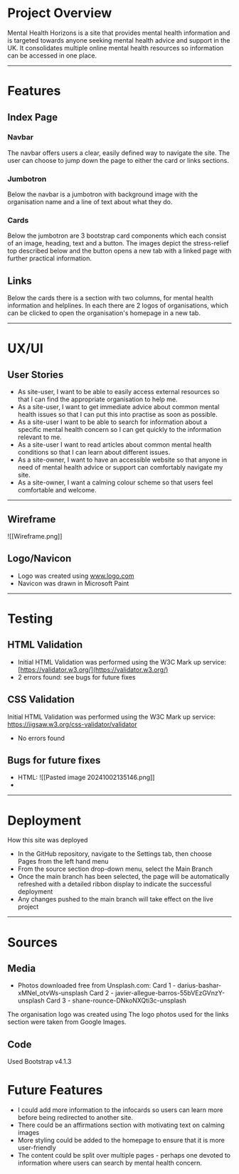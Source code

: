 # Project Overview

Mental Health Horizons is a site that provides mental health information and is targeted towards anyone seeking mental health advice and support in the UK. It consolidates multiple online mental health resources so information can be accessed in one place.

- - - -
# Features #

## Index Page
### Navbar
The navbar offers users a clear, easily defined way to navigate the site. The user can choose to jump down the page to either the card or links sections. 

### Jumbotron
Below the navbar is a jumbotron with background image with the organisation name and a line of text about what they do.

### Cards
Below the jumbotron are 3 bootstrap card components which each consist of an image, heading, text and a button. The images depict the stress-relief top described below and the button opens a new tab with a linked page with further practical information.


## Links
Below the cards there is a section with two columns, for mental health information and helplines. In each there are 2 logos of organisations, which can be clicked to open the organisation's homepage in a new tab. 

- - - -
# UX/UI #

 ## User Stories
   -  As site-user, I want to be able to easily access external resources so that I can find the appropriate organisation to help me.
- As a site-user, I want to get immediate advice about common mental health issues so that I can put this into practise as soon as possible.
- As a site-user I want to be able to search for information about a specific mental health concern so I can get quickly to the information relevant to me.
- As a site-user I want to read articles about common mental health conditions so that I can learn about different issues.
- As a site-owner, I want to have an accessible website so that anyone in need of mental health advice or support can comfortably navigate my site.
- As a site-owner, I want a calming colour scheme so that users feel comfortable and welcome.
- - - -
 
 ## Wireframe
![[Wireframe.png]] 


 ## Logo/Navicon

- Logo was created using www.logo.com
- Navicon was drawn in Microsoft Paint
- - - -
# Testing #

## HTML Validation
- Initial HTML Validation was performed using the W3C Mark up service: [https://validator.w3.org/](https://validator.w3.org/)
- 2 errors found: see bugs for future fixes
  
## CSS Validation
Initial HTML Validation was performed using the W3C Mark up service: https://jigsaw.w3.org/css-validator/validator

- No errors found


## Bugs for future fixes

- HTML: ![[Pasted image 20241002135146.png]]
- 

- - -
# Deployment #

How this site was deployed

- In the GitHub repository, navigate to the Settings tab, then choose Pages from the left hand menu 
- From the source section drop-down menu, select the Main Branch
- Once the main branch has been selected, the page will be automatically refreshed with a detailed ribbon display to indicate the successful deployment
- Any changes pushed to the main branch will take effect on the live project


- - - -
# Sources #

## Media

 - Photos downloaded free from Unsplash.com:
Card 1 - darius-bashar-xMNel_otvWs-unsplash
Card 2 - javier-allegue-barros-55bVEzGVnzY-unsplash
Card 3 - shane-rounce-DNkoNXQti3c-unsplash

The organisation logo was created using 
The logo photos used for the links section were taken from Google Images.

## Code

Used Bootstrap v4.1.3

# Future Features #
- I could add more information to the infocards so users can learn more before being redirected to another site.
- There could be an affirmations section with motivating text on calming images
- More styling could be added to the homepage to ensure that it is more user-friendly
- The content could be split over multiple pages - perhaps one devoted to information where users can search by mental health concern.

